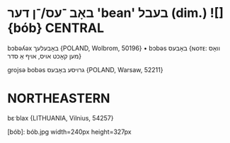 באָב
־עס/־ן
דער
'bean'
בעבל
(dim.)
![]{bób}
CENTRAL
========

bɔbəʎəx באָבעלעך {POLAND, Wolbrom, 50196}
	•	bɔbəs באָבעס {ɴᴏᴛᴇ: וואָס מען קאָכט אויס, אויף אַ  סדר}

grojsə bobəs גרויסע באָבעס {POLAND, Warsaw, 52211}

NORTHEASTERN
==============

bɛˑblax {LITHUANIA, Vilnius, 54257}

[bób]: bób.jpg width=240px height=327px